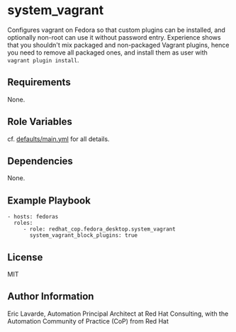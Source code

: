 system\_vagrant
==============

Configures vagrant on Fedora so that custom plugins can be installed, and optionally non-root can use it without password entry.
Experience shows that you shouldn't mix packaged and non-packaged Vagrant plugins, hence you need to remove all packaged ones, and install them as user with `vagrant plugin install`.

Requirements
------------

None.

Role Variables
--------------

cf. [defaults/main.yml](defaults/main.yml) for all details.

Dependencies
------------

None.

Example Playbook
----------------

    - hosts: fedoras
      roles:
         - role: redhat_cop.fedora_desktop.system_vagrant
           system_vagrant_block_plugins: true

License
-------

MIT

Author Information
------------------

Eric Lavarde, Automation Principal Architect at Red Hat Consulting,
with the Automation Community of Practice (CoP) from Red Hat

